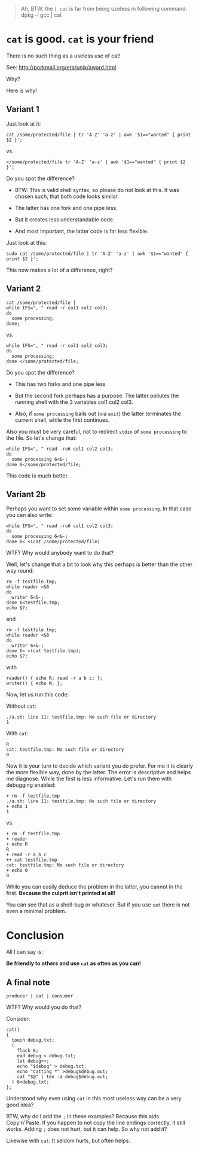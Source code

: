 > Ah, BTW, the `| cat` is far from being useless in following command: dpkg -l gcc | cat


# `cat` is good.  `cat` is your friend

There is no such thing as a useless use of cat!

See: http://porkmail.org/era/unix/award.html

Why?

Here is why!


## Variant 1

Just look at it:

    cat /some/protected/file | tr 'A-Z' 'a-z' | awk '$1=="wanted" { print $2 }';

vs.

    </some/protected/file tr 'A-Z' 'a-z' | awk '$1=="wanted" { print $2 }';

Do you spot the difference?

- BTW: This is valid shell syntax, so please do not look at this.  It was chosen such, that both code looks similar.

- The latter has one fork and one pipe less.

- But it creates less understandable code.

- And most important, the latter code is far less flexible.

Just look at this:

    sudo cat /some/protected/file | tr 'A-Z' 'a-z' | awk '$1=="wanted" { print $2 }';

This now makes a lot of a difference, right?


## Variant 2

    cat /some/protected/file |
    while IFS=", " read -r col1 col2 col3;
    do
      some processing;
    done;

vs.

    while IFS=", " read -r col1 col2 col3;
    do
      some processing;
    done </some/protected/file;

Do you spot the difference?

- This has two forks and one pipe less

- But the second fork perhaps has a purpose.  The latter pollutes the running shell with the 3 variables col1 col2 col3.

- Also, if `some processing` bails out (via `exit`) the latter terminates the current shell, while the first continues.

Also you must be very careful, not to redirect `stdin` of `some processing` to the file.  So let's change that:

    while IFS=", " read -ru6 col1 col2 col3;
    do
      some processing 6<&-;
    done 6</some/protected/file;

This code is much better.

## Variant 2b

Perhaps you want to set some variable within `some processing`.  In that case you can also write:

    while IFS=", " read -ru6 col1 col2 col3;
    do
      some processing 6<&-;
    done 6< <(cat /some/protected/file)

WTF?  Why would anybody want to do that?

Well, let's change that a bit to look why this perhaps is better than the other way round:

    rm -f testfile.tmp;
    while reader <&6
    do
      writer 6<&-;
    done 6<testfile.tmp;
    echo $?;

and

    rm -f testfile.tmp;
    while reader <&6
    do
      writer 6<&-;
    done 6< <(cat testfile.tmp);
    echo $?;

with

    reader() { echo R; read -r a b c; };
    writer() { echo W; };

Now, let us run this code:

Without `cat`:

    ./a.sh: line 11: testfile.tmp: No such file or directory
    1

With `cat`:

    R
    cat: testfile.tmp: No such file or directory
    0

Now it is your turn to decide which variant you do prefer.  For me it is clearly the more flexible way, done by the latter.
The error is descriptive and helps me diagnose.  While the first is less informative.  Let's run them with debugging enabled:

    + rm -f testfile.tmp
    ./a.sh: line 11: testfile.tmp: No such file or directory
    + echo 1
    1

vs.

    + rm -f testfile.tmp
    + reader
    + echo R
    R
    + read -r a b c
    ++ cat testfile.tmp
    cat: testfile.tmp: No such file or directory
    + echo 0
    0

While you can easily deduce the problem in the latter, you cannot in the first.  **Because the culprit isn't printed at all!**

You can see that as a shell-bug or whatever.  But if you use `cat` there is not even a minimal problem.

# Conclusion

All I can say is:

**Be friendly to others and use `cat` as often as you can!**


## A final note

    producer | cat | consumer

WTF?  Why would you do that?

Consider:

    cat()
    {
      touch debug.txt;
      (
        flock 6;
        ead debug < debug.txt;
        let debug++;
        echo "$debug" > debug.txt;
        echo "catting *" >debug$debug.out;
        cat "$@" | tee -a debug$debug.out;
      ) 6<debug.txt;
    };

Understood why even using `cat` in this most useless way can be a very good idea?

BTW, why do I add the `;` in these examples?  Because this aids Copy'n'Paste.
If you happen to not copy the line endings correctly, it still works.
Adding `;` does not hurt, but it can help.  So why not add it?

Likewise with `cat`:  It seldom hurts, but often helps.
